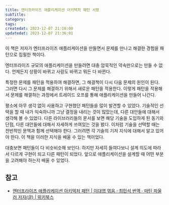 ```yaml
---
title: 엔터프라이즈 애플리케이션 아키텍처 패턴 서평
subTitle:
category:
tags:
createdat: 2023-12-07 21:18:00
updatedat: 2023-12-07 21:36:01
---
```


이 책은 저자가 엔터프라이즈 애플리케이션을 만들면서 문제를 만나고 해결한 경험을
패턴으로 집필한 책이다.  

엔터프라이즈 규모의 애플리케이션을 만들려면 대충 암묵적인 약속만으로는 만들 수
없다. 언제든지 상황이 바뀌고 사람도 바뀌고 뭐든 다 바뀐다.  

특정한 문제를 패턴을 적용하여 해결하면, 그 해결책이 다시 다음 문제의 원인이
된다. 그러면 다시 그 문제를 해결하기 위해서 새로운 패턴을 적용한다. 이렇게
패턴을 적용해서 문제를 해결하는 과정에서 트레이드 오프를 통해 애플리케이션을
만들어 나간다.  

평소에 아무 생각 없이 사용하고 구현했던 패턴들을 많이 발견할 수 있었다. 기술적인
선택을 할 때 내가 익숙하니까 그냥 결정을 내리는 것이 많았는데, 다른 대안들에
대해서 생각해 볼 수 있었다. 다른 라이브러리들의 문서를 보면 해당 기술을 도입하게
된 동기와 단점, 다른 대안들에 대해서 자세하게 쓰여있는 것을 봤다. 이처럼 기술을
선택할 때는 전반적인 문맥과 함께 선택해야 한다. 그러려면 각 기술의 기저 지식에
대해서 알고 있어야 한다. 이 책을 이러한 지식을 배울 수 있는 책이었다.  

대충보면 패턴들이 다 비슷비슷해 보인다. 하지만 자세히 들여다보니 설계 의도에 따라서
다르게 구현이 되고 다른 패턴이 되었다. 앞으로 애플리케이션을 설계할 때 어떤 부분을 고려해야 하는지 배울 수 있었다.

## 참고

- [엔터프라이즈 애플리케이션 아키텍처 패턴 \| 이대엽 엮음 · 최민석 번역 · 마틴 파울러 저자(글) \| 위키북스](https://product.kyobobook.co.kr/detail/S000001766248)